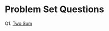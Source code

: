 
# Problem Set Questions

Q1. <a href="https://medium.com/@saiashish3760/leetcode-problem-set-q1-two-sum-d2f61adbadb3" >Two Sum</a>

